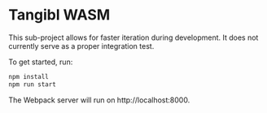 # Tangibl WASM

This sub-project allows for faster iteration during development. It does not
currently serve as a proper integration test.

To get started, run:

```sh
npm install
npm run start
```

The Webpack server will run on http://localhost:8000.
